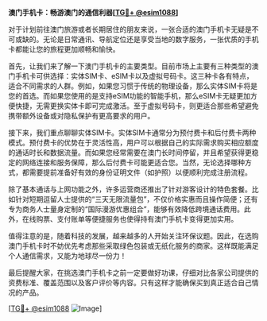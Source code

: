 **澳门手机卡：畅游澳门的通信利器[[TG💪+ @esim1088](https://t.me/s/esim1088)]**

对于计划前往澳门旅游或者长期居住的朋友来说，一张合适的澳门手机卡无疑是不可或缺的。无论是日常通讯、导航定位还是享受当地的数字服务，一张优质的手机卡都能让您的旅程更加顺畅和愉快。

首先，让我们来了解一下澳门手机卡的主要类型。目前市场上主要有三种类型的澳门手机卡可供选择：实体SIM卡、eSIM卡以及虚拟号码卡。这三种卡各有特点，适合不同需求的人群。例如，如果您习惯于传统的物理设备，那么实体SIM卡将是您的首选。而如果您使用的是支持eSIM功能的智能手机，那么eSIM卡无疑更加方便快捷，无需更换实体卡即可完成激活。至于虚拟号码卡，则更适合那些希望避免携带额外设备或对隐私保护有更高要求的用户。

接下来，我们重点聊聊实体SIM卡。实体SIM卡通常分为预付费卡和后付费卡两种模式。预付费卡的优势在于灵活性高，用户可以根据自己的实际需求购买相应额度的通话时长和数据流量。而如果您经常需要在澳门长时间停留，并且希望获得更稳定的网络连接和服务保障，那么后付费卡可能更适合您。当然，无论选择哪种方式，都需要提前准备好有效的身份证明文件（如护照）以便顺利完成注册流程。

除了基本通话与上网功能之外，许多运营商还推出了针对游客设计的特色套餐。比如针对短期逗留人士提供的“三天无限流量包”，不仅价格实惠而且操作简便；还有专为商务人士量身定制的“国际漫游优惠组合”，能够有效降低跨境通话费用。此外，在线购票、支付账单等便捷服务也使得持有澳门手机卡变得更加实用。

值得注意的是，随着科技的发展，越来越多的人开始关注环保议题。因此，在选购澳门手机卡时不妨优先考虑那些采取绿色包装或无纸化服务的商家。这样既能满足个人通信需求，又能为地球尽一份力！

最后提醒大家，在挑选澳门手机卡之前一定要做好功课，仔细对比各家公司提供的资费标准、覆盖范围以及客户评价等内容。只有这样才能确保买到真正适合自己情况的产品。

[[TG💪+ @esim1088](https://t.me/s/esim1088) ![Image](https://i.postimg.cc/4NQfJmqS/Snipaste-2025-05-13-00-14-12.png)]